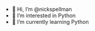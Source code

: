 - 👋 Hi, I’m @nickspellman
- 👀 I’m interested in Python
- 🌱 I’m currently learning Python

<!---
nickspellman/nickspellman is a ✨ special ✨ repository because its `README.md` (this file) appears on your GitHub profile.
You can click the Preview link to take a look at your changes.
--->
